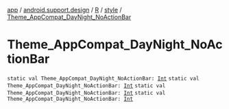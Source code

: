 [app](../../../index.md) / [android.support.design](../../index.md) / [R](../index.md) / [style](index.md) / [Theme_AppCompat_DayNight_NoActionBar](.)

# Theme_AppCompat_DayNight_NoActionBar

`static val Theme_AppCompat_DayNight_NoActionBar: `[`Int`](https://kotlinlang.org/api/latest/jvm/stdlib/kotlin/-int/index.html)
`static val Theme_AppCompat_DayNight_NoActionBar: `[`Int`](https://kotlinlang.org/api/latest/jvm/stdlib/kotlin/-int/index.html)
`static val Theme_AppCompat_DayNight_NoActionBar: `[`Int`](https://kotlinlang.org/api/latest/jvm/stdlib/kotlin/-int/index.html)
`static val Theme_AppCompat_DayNight_NoActionBar: `[`Int`](https://kotlinlang.org/api/latest/jvm/stdlib/kotlin/-int/index.html)